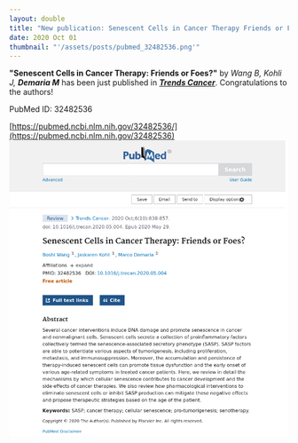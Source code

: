 ```yaml
---
layout: double
title: "New publication: Senescent Cells in Cancer Therapy Friends or Foes"
date: 2020 Oct 01
thumbnail: "'/assets/posts/pubmed_32482536.png'"
---
```

<strong>"Senescent Cells in Cancer Therapy: Friends or Foes?"</strong> by <em>Wang B, Kohli J, <strong>Demaria M</strong></em>  has been just published in <em><strong><ins>Trends Cancer</ins></strong></em>.
Congratulations to the authors!
    
PubMed ID: 32482536
    
[https://pubmed.ncbi.nlm.nih.gov/32482536/](https://pubmed.ncbi.nlm.nih.gov/32482536)
![](/assets/posts/pubmed_32482536.png)
